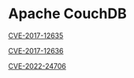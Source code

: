 # Apache CouchDB

[CVE-2017-12635](cve-2017-12635.md)

[CVE-2017-12636](cve-2017-12636.md)

[CVE-2022-24706](cve-2022-24706.md)
